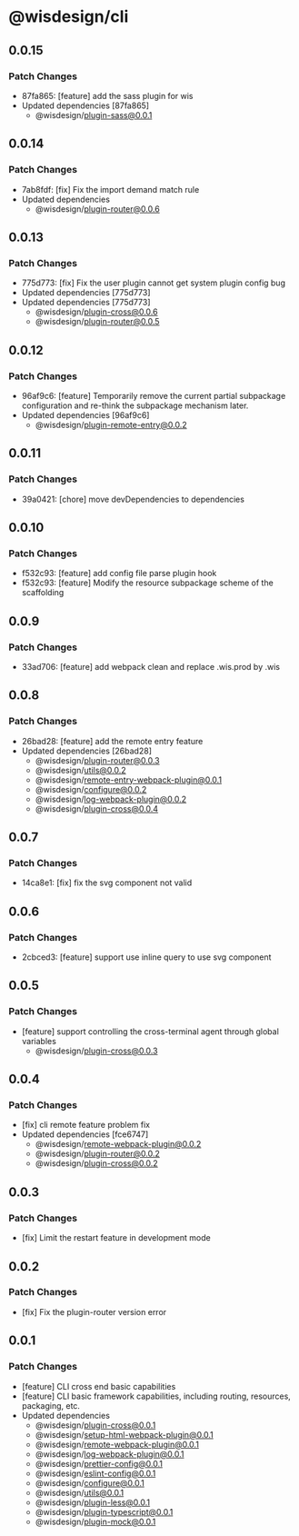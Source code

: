 # @wisdesign/cli

## 0.0.15

### Patch Changes

- 87fa865: [feature] add the sass plugin for wis
- Updated dependencies [87fa865]
  - @wisdesign/plugin-sass@0.0.1

## 0.0.14

### Patch Changes

- 7ab8fdf: [fix] Fix the import demand match rule
- Updated dependencies
  - @wisdesign/plugin-router@0.0.6

## 0.0.13

### Patch Changes

- 775d773: [fix] Fix the user plugin cannot get system plugin config bug
- Updated dependencies [775d773]
- Updated dependencies [775d773]
  - @wisdesign/plugin-cross@0.0.6
  - @wisdesign/plugin-router@0.0.5

## 0.0.12

### Patch Changes

- 96af9c6: [feature] Temporarily remove the current partial subpackage configuration and re-think the subpackage mechanism later.
- Updated dependencies [96af9c6]
  - @wisdesign/plugin-remote-entry@0.0.2

## 0.0.11

### Patch Changes

- 39a0421: [chore] move devDependencies to dependencies

## 0.0.10

### Patch Changes

- f532c93: [feature] add config file parse plugin hook
- f532c93: [feature] Modify the resource subpackage scheme of the scaffolding

## 0.0.9

### Patch Changes

- 33ad706: [feature] add webpack clean and replace .wis.prod by .wis

## 0.0.8

### Patch Changes

- 26bad28: [feature] add the remote entry feature
- Updated dependencies [26bad28]
  - @wisdesign/plugin-router@0.0.3
  - @wisdesign/utils@0.0.2
  - @wisdesign/remote-entry-webpack-plugin@0.0.1
  - @wisdesign/configure@0.0.2
  - @wisdesign/log-webpack-plugin@0.0.2
  - @wisdesign/plugin-cross@0.0.4

## 0.0.7

### Patch Changes

- 14ca8e1: [fix] fix the svg component not valid

## 0.0.6

### Patch Changes

- 2cbced3: [feature] support use inline query to use svg component

## 0.0.5

### Patch Changes

- [feature] support controlling the cross-terminal agent through global variables
  - @wisdesign/plugin-cross@0.0.3

## 0.0.4

### Patch Changes

- [fix] cli remote feature problem fix
- Updated dependencies [fce6747]
  - @wisdesign/remote-webpack-plugin@0.0.2
  - @wisdesign/plugin-router@0.0.2
  - @wisdesign/plugin-cross@0.0.2

## 0.0.3

### Patch Changes

- [fix] Limit the restart feature in development mode

## 0.0.2

### Patch Changes

- [fix] Fix the plugin-router version error

## 0.0.1

### Patch Changes

- [feature] CLI cross end basic capabilities
- [feature] CLI basic framework capabilities, including routing, resources, packaging, etc.
- Updated dependencies
  - @wisdesign/plugin-cross@0.0.1
  - @wisdesign/setup-html-webpack-plugin@0.0.1
  - @wisdesign/remote-webpack-plugin@0.0.1
  - @wisdesign/log-webpack-plugin@0.0.1
  - @wisdesign/prettier-config@0.0.1
  - @wisdesign/eslint-config@0.0.1
  - @wisdesign/configure@0.0.1
  - @wisdesign/utils@0.0.1
  - @wisdesign/plugin-less@0.0.1
  - @wisdesign/plugin-typescript@0.0.1
  - @wisdesign/plugin-mock@0.0.1
